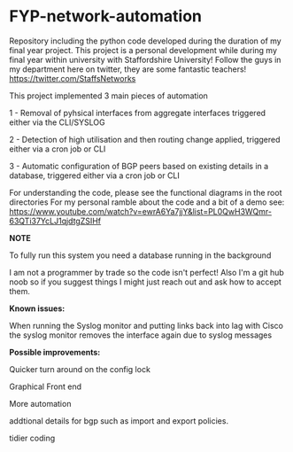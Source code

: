 # FYP-network-automation
Repository including the python code developed during the duration of my final year project.
This project is a personal development while during my final year within university with Staffordshire University!
Follow the guys in my department here on twitter, they are some fantastic teachers! https://twitter.com/StaffsNetworks

This project implemented 3 main pieces of automation

1 - Removal of pyhsical interfaces from aggregate interfaces triggered either via the CLI/SYSLOG

2 - Detection of high utilisation and then routing change applied, triggered either via a cron job or CLI

3 - Automatic configuration of BGP peers based on existing details in a database, triggered either via a cron job or CLI

For understanding the code, please see the functional diagrams in the root directories
For my personal ramble about the code and a bit of a demo see: https://www.youtube.com/watch?v=ewrA6Ya7jjY&list=PL0QwH3WQmr-63QTi37YcLJ1qjdtgZSIHf




**NOTE**

To fully run this system you need a database running in the background

I am not a programmer by trade so the code isn't perfect!
Also I'm a git hub noob so if you suggest things I might just reach out and ask how to accept them.







**Known issues:**

When running the Syslog monitor and putting links back into lag with Cisco the syslog monitor removes the interface again due to syslog messages


**Possible improvements:**

Quicker turn around on the config lock

Graphical Front end

More automation

addtional details for bgp such as import and export policies.

tidier coding



